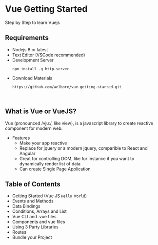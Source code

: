 # Vue Getting Started
Step by Step to learn Vuejs


Requirements
------------
* Nodejs 8 or latest
* Text Editor (VSCode recommended)
* Development Server
  ```
  npm install -g http-server
  ```
* Download Materials
  ```
  https://github.com/aelbore/vue-getting-started.git
  ```

<br />

What is Vue or VueJS?
------------
Vue (pronounced /vjuː/, like view), is a javascript library to create reactive component for modern web.

* Features
  * Make your app reactive
  * Replace for jquery or a modern jquery, comparible to React and Angular
  * Great for controlling DOM, like for instance if you want to dynamically render list of data
  * Can create Single Page Application


Table of Contents
------------
* Getting Started (Vue JS `Hello World`)
* Events and Methods
* Data Bindings
* Conditions, Arrays and List
* Vue CLI and .vue files
* Components and vue files
* Using 3 Party Libraries
* Routes
* Bundle your Project